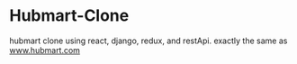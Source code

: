 # Hubmart-Clone
hubmart clone using react, django, redux, and restApi. exactly the same as www.hubmart.com

